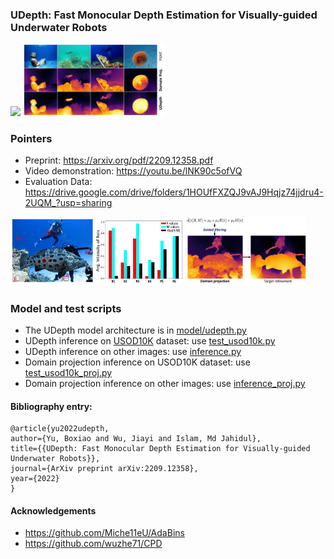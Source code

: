 ### UDepth: Fast Monocular Depth Estimation for Visually-guided Underwater Robots

<img src=/data/udepth.gif width=53% /> <img src=/data/udepth.jpeg width=45.5% /> 

### Pointers
- Preprint: https://arxiv.org/pdf/2209.12358.pdf
- Video demonstration: https://youtu.be/lNK90c5ofVQ
- Evaluation Data: https://drive.google.com/drive/folders/1HOUfFXZQJ9vAJ9Hqjz74jjdru4-2UQM_?usp=sharing

<img src=/data/RMI_space.jpeg width=55% /> <img src=/data/RMI_next.jpeg width=38% />

### Model and test scripts
- The UDepth model architecture is in [model/udepth.py](model/udepth.py)
- UDepth inference on [USOD10K](https://github.com/LinHong-HIT/USOD10K) dataset: use [test_usod10k.py](test_usod10k.py) 
- UDepth inference on other images: use [inference.py](inference.py) 
- Domain projection inference on USOD10K dataset: use [test_usod10k_proj.py](test_usod10k_proj.py) 
- Domain projection inference on other images: use [inference_proj.py](inference_proj.py) 


#### Bibliography entry:
	
	@article{yu2022udepth,
    author={Yu, Boxiao and Wu, Jiayi and Islam, Md Jahidul},
    title={{UDepth: Fast Monocular Depth Estimation for Visually-guided Underwater Robots}},
    journal={ArXiv preprint arXiv:2209.12358},
    year={2022}
	}


#### Acknowledgements
- https://github.com/Miche11eU/AdaBins
- https://github.com/wuzhe71/CPD

